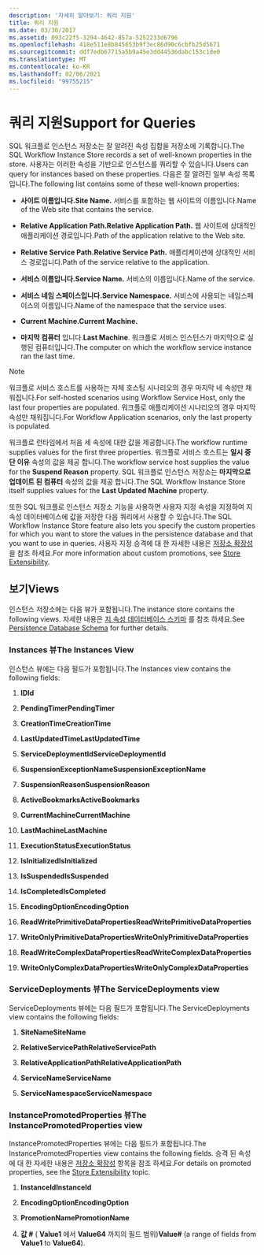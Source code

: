 ```yaml
---
description: '자세히 알아보기: 쿼리 지원'
title: 쿼리 지원
ms.date: 03/30/2017
ms.assetid: 093c22f5-3294-4642-857a-5252233d6796
ms.openlocfilehash: 418e511e8b845653b9f3ec86d90c6cbfb25d5671
ms.sourcegitcommit: ddf7edb67715a5b9a45e3dd44536dabc153c1de0
ms.translationtype: MT
ms.contentlocale: ko-KR
ms.lasthandoff: 02/06/2021
ms.locfileid: "99755215"
---
```

# <a name="support-for-queries"></a><span data-ttu-id="5b074-103">쿼리 지원</span><span class="sxs-lookup"><span data-stu-id="5b074-103">Support for Queries</span></span>

<span data-ttu-id="5b074-104">SQL 워크플로 인스턴스 저장소는 잘 알려진 속성 집합을 저장소에 기록합니다.</span><span class="sxs-lookup"><span data-stu-id="5b074-104">The SQL Workflow Instance Store records a set of well-known properties in the store.</span></span> <span data-ttu-id="5b074-105">사용자는 이러한 속성을 기반으로 인스턴스를 쿼리할 수 있습니다.</span><span class="sxs-lookup"><span data-stu-id="5b074-105">Users can query for instances based on these properties.</span></span> <span data-ttu-id="5b074-106">다음은 잘 알려진 일부 속성 목록입니다.</span><span class="sxs-lookup"><span data-stu-id="5b074-106">The following list contains some of these well-known properties:</span></span>  
  
- <span data-ttu-id="5b074-107">**사이트 이름입니다.**</span><span class="sxs-lookup"><span data-stu-id="5b074-107">**Site Name.**</span></span> <span data-ttu-id="5b074-108">서비스를 포함하는 웹 사이트의 이름입니다.</span><span class="sxs-lookup"><span data-stu-id="5b074-108">Name of the Web site that contains the service.</span></span>  
  
- <span data-ttu-id="5b074-109">**Relative Application Path.**</span><span class="sxs-lookup"><span data-stu-id="5b074-109">**Relative Application Path.**</span></span> <span data-ttu-id="5b074-110">웹 사이트에 상대적인 애플리케이션 경로입니다.</span><span class="sxs-lookup"><span data-stu-id="5b074-110">Path of the application relative to the Web site.</span></span>  
  
- <span data-ttu-id="5b074-111">**Relative Service Path.**</span><span class="sxs-lookup"><span data-stu-id="5b074-111">**Relative Service Path.**</span></span> <span data-ttu-id="5b074-112">애플리케이션에 상대적인 서비스 경로입니다.</span><span class="sxs-lookup"><span data-stu-id="5b074-112">Path of the service relative to the application.</span></span>  
  
- <span data-ttu-id="5b074-113">**서비스 이름입니다.**</span><span class="sxs-lookup"><span data-stu-id="5b074-113">**Service Name.**</span></span> <span data-ttu-id="5b074-114">서비스의 이름입니다.</span><span class="sxs-lookup"><span data-stu-id="5b074-114">Name of the service.</span></span>  
  
- <span data-ttu-id="5b074-115">**서비스 네임 스페이스입니다.**</span><span class="sxs-lookup"><span data-stu-id="5b074-115">**Service Namespace.**</span></span> <span data-ttu-id="5b074-116">서비스에 사용되는 네임스페이스의 이름입니다.</span><span class="sxs-lookup"><span data-stu-id="5b074-116">Name of the namespace that the service uses.</span></span>  
  
- <span data-ttu-id="5b074-117">**Current Machine.**</span><span class="sxs-lookup"><span data-stu-id="5b074-117">**Current Machine.**</span></span>  
  
- <span data-ttu-id="5b074-118">**마지막 컴퓨터** 입니다.</span><span class="sxs-lookup"><span data-stu-id="5b074-118">**Last Machine**.</span></span> <span data-ttu-id="5b074-119">워크플로 서비스 인스턴스가 마지막으로 실행된 컴퓨터입니다.</span><span class="sxs-lookup"><span data-stu-id="5b074-119">The computer on which the workflow service instance ran the last time.</span></span>  
  
> [!NOTE]
> <span data-ttu-id="5b074-120">워크플로 서비스 호스트를 사용하는 자체 호스팅 시나리오의 경우 마지막 네 속성만 채워집니다.</span><span class="sxs-lookup"><span data-stu-id="5b074-120">For self-hosted scenarios using Workflow Service Host, only the last four properties are populated.</span></span> <span data-ttu-id="5b074-121">워크플로 애플리케이션 시나리오의 경우 마지막 속성만 채워집니다.</span><span class="sxs-lookup"><span data-stu-id="5b074-121">For Workflow Application scenarios, only the last property is populated.</span></span>  
  
 <span data-ttu-id="5b074-122">워크플로 런타임에서 처음 세 속성에 대한 값을 제공합니다.</span><span class="sxs-lookup"><span data-stu-id="5b074-122">The workflow runtime supplies values for the first three properties.</span></span> <span data-ttu-id="5b074-123">워크플로 서비스 호스트는 **일시 중단 이유** 속성의 값을 제공 합니다.</span><span class="sxs-lookup"><span data-stu-id="5b074-123">The workflow service host supplies the value for the **Suspend Reason** property.</span></span> <span data-ttu-id="5b074-124">SQL 워크플로 인스턴스 저장소는 **마지막으로 업데이트 된 컴퓨터** 속성의 값을 제공 합니다.</span><span class="sxs-lookup"><span data-stu-id="5b074-124">The SQL Workflow Instance Store itself supplies values for the **Last Updated Machine** property.</span></span>  
  
 <span data-ttu-id="5b074-125">또한 SQL 워크플로 인스턴스 저장소 기능을 사용하면 사용자 지정 속성을 지정하여 지속성 데이터베이스에 값을 저장한 다음 쿼리에서 사용할 수 있습니다.</span><span class="sxs-lookup"><span data-stu-id="5b074-125">The SQL Workflow Instance Store feature also lets you specify the custom properties for which you want to store the values in the persistence database and that you want to use in queries.</span></span> <span data-ttu-id="5b074-126">사용자 지정 승격에 대 한 자세한 내용은 [저장소 확장성](store-extensibility.md)을 참조 하세요.</span><span class="sxs-lookup"><span data-stu-id="5b074-126">For more information about custom promotions, see [Store Extensibility](store-extensibility.md).</span></span>  
  
## <a name="views"></a><span data-ttu-id="5b074-127">보기</span><span class="sxs-lookup"><span data-stu-id="5b074-127">Views</span></span>  

 <span data-ttu-id="5b074-128">인스턴스 저장소에는 다음 뷰가 포함됩니다.</span><span class="sxs-lookup"><span data-stu-id="5b074-128">The instance store contains the following views.</span></span> <span data-ttu-id="5b074-129">자세한 내용은 [지 속성 데이터베이스 스키마](persistence-database-schema.md) 를 참조 하세요.</span><span class="sxs-lookup"><span data-stu-id="5b074-129">See [Persistence Database Schema](persistence-database-schema.md) for further details.</span></span>  
  
### <a name="the-instances-view"></a><span data-ttu-id="5b074-130">Instances 뷰</span><span class="sxs-lookup"><span data-stu-id="5b074-130">The Instances View</span></span>  

 <span data-ttu-id="5b074-131">인스턴스 뷰에는 다음 필드가 포함됩니다.</span><span class="sxs-lookup"><span data-stu-id="5b074-131">The Instances view contains the following fields:</span></span>  
  
1. <span data-ttu-id="5b074-132">**ID**</span><span class="sxs-lookup"><span data-stu-id="5b074-132">**Id**</span></span>  
  
2. <span data-ttu-id="5b074-133">**PendingTimer**</span><span class="sxs-lookup"><span data-stu-id="5b074-133">**PendingTimer**</span></span>  
  
3. <span data-ttu-id="5b074-134">**CreationTime**</span><span class="sxs-lookup"><span data-stu-id="5b074-134">**CreationTime**</span></span>  
  
4. <span data-ttu-id="5b074-135">**LastUpdatedTime**</span><span class="sxs-lookup"><span data-stu-id="5b074-135">**LastUpdatedTime**</span></span>  
  
5. <span data-ttu-id="5b074-136">**ServiceDeploymentId**</span><span class="sxs-lookup"><span data-stu-id="5b074-136">**ServiceDeploymentId**</span></span>  
  
6. <span data-ttu-id="5b074-137">**SuspensionExceptionName**</span><span class="sxs-lookup"><span data-stu-id="5b074-137">**SuspensionExceptionName**</span></span>  
  
7. <span data-ttu-id="5b074-138">**SuspensionReason**</span><span class="sxs-lookup"><span data-stu-id="5b074-138">**SuspensionReason**</span></span>  
  
8. <span data-ttu-id="5b074-139">**ActiveBookmarks**</span><span class="sxs-lookup"><span data-stu-id="5b074-139">**ActiveBookmarks**</span></span>  
  
9. <span data-ttu-id="5b074-140">**CurrentMachine**</span><span class="sxs-lookup"><span data-stu-id="5b074-140">**CurrentMachine**</span></span>  
  
10. <span data-ttu-id="5b074-141">**LastMachine**</span><span class="sxs-lookup"><span data-stu-id="5b074-141">**LastMachine**</span></span>  
  
11. <span data-ttu-id="5b074-142">**ExecutionStatus**</span><span class="sxs-lookup"><span data-stu-id="5b074-142">**ExecutionStatus**</span></span>  
  
12. <span data-ttu-id="5b074-143">**IsInitialized**</span><span class="sxs-lookup"><span data-stu-id="5b074-143">**IsInitialized**</span></span>  
  
13. <span data-ttu-id="5b074-144">**IsSuspended**</span><span class="sxs-lookup"><span data-stu-id="5b074-144">**IsSuspended**</span></span>  
  
14. <span data-ttu-id="5b074-145">**IsCompleted**</span><span class="sxs-lookup"><span data-stu-id="5b074-145">**IsCompleted**</span></span>  
  
15. <span data-ttu-id="5b074-146">**EncodingOption**</span><span class="sxs-lookup"><span data-stu-id="5b074-146">**EncodingOption**</span></span>  
  
16. <span data-ttu-id="5b074-147">**ReadWritePrimitiveDataProperties**</span><span class="sxs-lookup"><span data-stu-id="5b074-147">**ReadWritePrimitiveDataProperties**</span></span>  
  
17. <span data-ttu-id="5b074-148">**WriteOnlyPrimitiveDataProperties**</span><span class="sxs-lookup"><span data-stu-id="5b074-148">**WriteOnlyPrimitiveDataProperties**</span></span>  
  
18. <span data-ttu-id="5b074-149">**ReadWriteComplexDataProperties**</span><span class="sxs-lookup"><span data-stu-id="5b074-149">**ReadWriteComplexDataProperties**</span></span>  
  
19. <span data-ttu-id="5b074-150">**WriteOnlyComplexDataProperties**</span><span class="sxs-lookup"><span data-stu-id="5b074-150">**WriteOnlyComplexDataProperties**</span></span>  
  
### <a name="the-servicedeployments-view"></a><span data-ttu-id="5b074-151">ServiceDeployments 뷰</span><span class="sxs-lookup"><span data-stu-id="5b074-151">The ServiceDeployments view</span></span>  

 <span data-ttu-id="5b074-152">ServiceDeployments 뷰에는 다음 필드가 포함됩니다.</span><span class="sxs-lookup"><span data-stu-id="5b074-152">The ServiceDeployments view contains the following fields:</span></span>  
  
1. <span data-ttu-id="5b074-153">**SiteName**</span><span class="sxs-lookup"><span data-stu-id="5b074-153">**SiteName**</span></span>  
  
2. <span data-ttu-id="5b074-154">**RelativeServicePath**</span><span class="sxs-lookup"><span data-stu-id="5b074-154">**RelativeServicePath**</span></span>  
  
3. <span data-ttu-id="5b074-155">**RelativeApplicationPath**</span><span class="sxs-lookup"><span data-stu-id="5b074-155">**RelativeApplicationPath**</span></span>  
  
4. <span data-ttu-id="5b074-156">**ServiceName**</span><span class="sxs-lookup"><span data-stu-id="5b074-156">**ServiceName**</span></span>  
  
5. <span data-ttu-id="5b074-157">**ServiceNamespace**</span><span class="sxs-lookup"><span data-stu-id="5b074-157">**ServiceNamespace**</span></span>  
  
### <a name="the-instancepromotedproperties-view"></a><span data-ttu-id="5b074-158">InstancePromotedProperties 뷰</span><span class="sxs-lookup"><span data-stu-id="5b074-158">The InstancePromotedProperties view</span></span>  

 <span data-ttu-id="5b074-159">InstancePromotedProperties 뷰에는 다음 필드가 포함됩니다.</span><span class="sxs-lookup"><span data-stu-id="5b074-159">The InstancePromotedProperties view contains the following fields.</span></span> <span data-ttu-id="5b074-160">승격 된 속성에 대 한 자세한 내용은 [저장소 확장성](store-extensibility.md) 항목을 참조 하세요.</span><span class="sxs-lookup"><span data-stu-id="5b074-160">For details on promoted properties, see the [Store Extensibility](store-extensibility.md) topic.</span></span>  
  
1. <span data-ttu-id="5b074-161">**InstanceId**</span><span class="sxs-lookup"><span data-stu-id="5b074-161">**InstanceId**</span></span>  
  
2. <span data-ttu-id="5b074-162">**EncodingOption**</span><span class="sxs-lookup"><span data-stu-id="5b074-162">**EncodingOption**</span></span>  
  
3. <span data-ttu-id="5b074-163">**PromotionName**</span><span class="sxs-lookup"><span data-stu-id="5b074-163">**PromotionName**</span></span>  
  
4. <span data-ttu-id="5b074-164">**값 #** ( **Value1** 에서 **Value64** 까지의 필드 범위)</span><span class="sxs-lookup"><span data-stu-id="5b074-164">**Value#** (a range of fields from **Value1** to **Value64**).</span></span>
